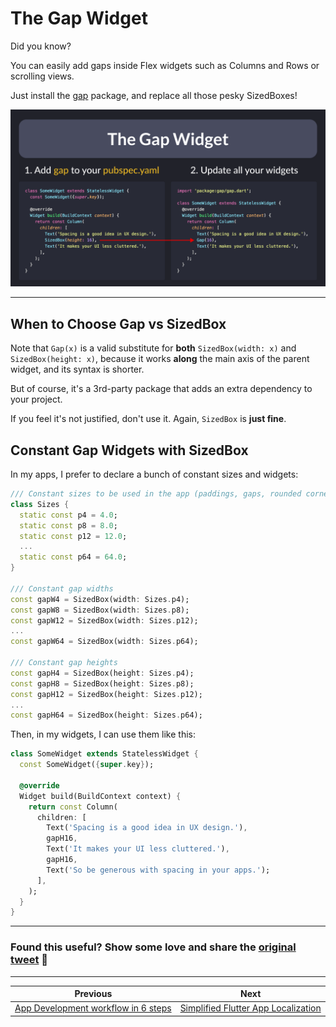 # The Gap Widget

Did you know?

You can easily add gaps inside Flex widgets such as Columns and Rows or scrolling views.

Just install the [gap](https://pub.dev/packages/gap) package, and replace all those pesky SizedBoxes!

![](023.png)

<!--
import 'package:gap/gap.dart';

class SomeWidget extends StatelessWidget {
  const SomeWidget({super.key});

  @override
  Widget build(BuildContext context) {
    return const Column(
      children: [
        Text('Spacing is a good idea in UX design.'),
        Gap(16),
        Text('It makes your UI less cluttered.'),
      ],
    );
  }
}

-->

---

## When to Choose Gap vs SizedBox

Note that `Gap(x)` is a valid substitute for **both** `SizedBox(width: x)` and `SizedBox(height: x)`, because it works **along** the main axis of the parent widget, and its syntax is shorter.

But of course, it's a 3rd-party package that adds an extra dependency to your project.

If you feel it's not justified, don't use it. Again, `SizedBox` is **just fine**.

## Constant Gap Widgets with SizedBox

In my apps, I prefer to declare a bunch of constant sizes and widgets:

```dart
/// Constant sizes to be used in the app (paddings, gaps, rounded corners etc.)
class Sizes {
  static const p4 = 4.0;
  static const p8 = 8.0;
  static const p12 = 12.0;
  ...
  static const p64 = 64.0;
}

/// Constant gap widths
const gapW4 = SizedBox(width: Sizes.p4);
const gapW8 = SizedBox(width: Sizes.p8);
const gapW12 = SizedBox(width: Sizes.p12);
...
const gapW64 = SizedBox(width: Sizes.p64);

/// Constant gap heights
const gapH4 = SizedBox(height: Sizes.p4);
const gapH8 = SizedBox(height: Sizes.p8);
const gapH12 = SizedBox(height: Sizes.p12);
...
const gapH64 = SizedBox(height: Sizes.p64);
```

Then, in my widgets, I can use them like this:

```dart
class SomeWidget extends StatelessWidget {
  const SomeWidget({super.key});

  @override
  Widget build(BuildContext context) {
    return const Column(
      children: [
        Text('Spacing is a good idea in UX design.'),
        gapH16,
        Text('It makes your UI less cluttered.'),
        gapH16,
        Text('So be generous with spacing in your apps.');
      ],
    );
  }
}
```

---

### Found this useful? Show some love and share the [original tweet](https://twitter.com/biz84/status/1485284738487226381) 🙏

---

| Previous | Next |
| -------- | ---- |
| [App Development workflow in 6 steps](../0022-app-development-workflow-in-six-steps/index.md) | [Simplified Flutter App Localization](../0024-simplified-flutter-app-localization/index.md) |